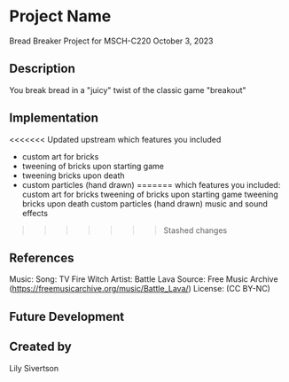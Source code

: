 # Project Name
Bread Breaker
Project for MSCH-C220
October 3, 2023

## Description
You break bread in a "juicy" twist of the classic game "breakout"


## Implementation

<<<<<<< Updated upstream
which features you included
 - custom art for bricks
 - tweening of bricks upon starting game
 - tweening bricks upon death
 - custom particles (hand drawn)
=======
which features you included:
	custom art for bricks
	tweening of bricks upon starting game
	tweening bricks upon death
	custom particles (hand drawn)
	music and sound effects
>>>>>>> Stashed changes


## References
Music:
Song: TV Fire Witch
Artist: Battle Lava
Source: Free Music Archive (https://freemusicarchive.org/music/Battle_Lava/)
License: (CC BY-NC)  


## Future Development


## Created by 
Lily Sivertson
